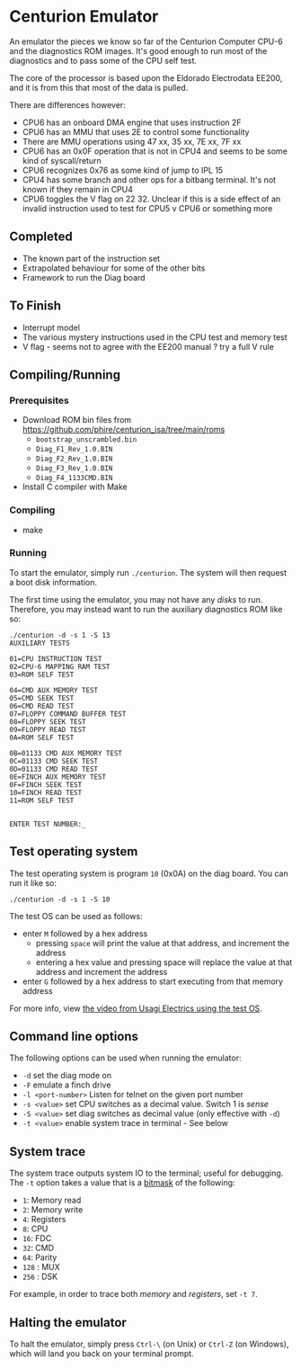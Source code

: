 # Centurion Emulator

An emulator the pieces we know so far of the Centurion Computer CPU-6 and
the diagnostics ROM images. It's good enough to run most of the diagnostics
and to pass some of the CPU self test.

The core of the processor is based upon the Eldorado Electrodata EE200, and
it is from this that most of the data is pulled.

There are differences however:

* CPU6 has an onboard DMA engine that uses instruction 2F
* CPU6 has an MMU that uses 2E to control some functionality
* There are MMU operations using 47 xx, 35 xx, 7E xx, 7F xx
* CPU6 has an 0x0F operation that is not in CPU4 and seems to be some kind of syscall/return
* CPU6 recognizes 0x76 as some kind of jump to IPL 15
* CPU4 has some branch and other ops for a bitbang terminal. It's not known if they remain in CPU4
* CPU6 toggles the V flag on 22 32. Unclear if this is a side effect of an invalid instruction used to test for CPU5 v CPU6 or something more

## Completed

* The known part of the instruction set
* Extrapolated behaviour for some of the other bits
* Framework to run the Diag board

## To Finish

* Interrupt model
* The various mystery instructions used in the CPU test and memory test
* V flag - seems not to agree with the EE200 manual ? try a full V rule


## Compiling/Running

### Prerequisites

* Download ROM bin files from https://github.com/phire/centurion_isa/tree/main/roms<br>
  * `bootstrap_unscrambled.bin`
  * `Diag_F1_Rev_1.0.BIN`
  * `Diag_F2_Rev_1.0.BIN`
  * `Diag_F3_Rev_1.0.BIN`
  * `Diag_F4_1133CMD.BIN`
* Install C compiler with Make

### Compiling

* make

### Running

To start the emulator, simply run `./centurion`. The system will then request a boot disk information.

The first time using the emulator, you may not have any *disks* to run. Therefore, you may instead want to run the auxiliary diagnostics ROM like so:

```
./centurion -d -s 1 -S 13
AUXILIARY TESTS

01=CPU INSTRUCTION TEST
02=CPU-6 MAPPING RAM TEST
03=ROM SELF TEST

04=CMD AUX MEMORY TEST
05=CMD SEEK TEST
06=CMD READ TEST
07=FLOPPY COMMAND BUFFER TEST
08=FLOPPY SEEK TEST
09=FLOPPY READ TEST
0A=ROM SELF TEST

0B=01133 CMD AUX MEMORY TEST
0C=01133 CMD SEEK TEST
0D=01133 CMD READ TEST
0E=FINCH AUX MEMORY TEST
0F=FINCH SEEK TEST
10=FINCH READ TEST
11=ROM SELF TEST


ENTER TEST NUMBER:_
```

## Test operating system

The test operating system is program `10` (0x0A) on the diag board. You can run it like so:

```
./centurion -d -s 1 -S 10
```

The test OS can be used as follows:

- enter `M` followed by a hex address
  - pressing `space` will print the value at that address, and increment the address
  - entering a hex value and pressing space will replace the value at that address and increment the address
- enter `G` followed by a hex address to start executing from that memory address 

For more info, view [the video from Usagi Electrics using the test OS](https://youtu.be/_j2L6nkO8MQ?list=PLnw98JPyObn0wJFdbcRDP7LMz8Aw2T97V&t=828).

## Command line options

The following options can be used when running the emulator:

- `-d` set the diag mode on
- `-F` emulate a finch drive
- `-l <port-number>` Listen for telnet on the given port number
- `-s <value>` set CPU switches as a decimal value. Switch 1 is *sense*
- `-S <value>` set diag switches as decimal value (only effective with `-d`)
- `-t <value>` enable system trace in terminal - See below

## System trace

The system trace outputs system IO to the terminal; useful for debugging. The `-t` option takes a value that is a [bitmask](https://en.wikipedia.org/wiki/Mask_(computing)) of the following:

- `1`: Memory read
- `2`: Memory write
- `4`: Registers
- `8`: CPU
- `16`: FDC
- `32`: CMD
- `64`: Parity
- `128` : MUX
- `256` : DSK

For example, in order to trace both *memory* and *registers*, set `-t 7`.

## Halting the emulator

To halt the emulator, simply press `Ctrl-\` (on Unix) or `Ctrl-Z` (on Windows), which will land you back on your terminal prompt.

